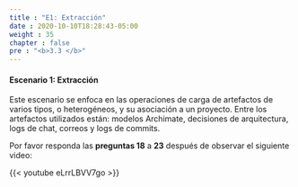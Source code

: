 ```yaml
---
title : "E1: Extracción"
date : 2020-10-10T18:28:43-05:00
weight : 35
chapter : false
pre : "<b>3.3 </b>"
---
```


#### Escenario 1: Extracción

Este escenario se enfoca en las operaciones de carga de artefactos de varios tipos, o heterogéneos, y su asociación a un proyecto. Entre los artefactos utilizados están: modelos Archimate, decisiones de arquitectura, logs de chat, correos y logs de commits.

Por favor responda las **preguntas 18** a **23** después de observar el siguiente video:	

{{< youtube eLrrLBVV7go >}}
